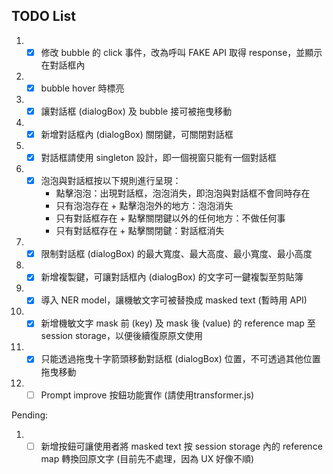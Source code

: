 ## TODO List

1.
    - [X] 修改 bubble 的 click 事件，改為呼叫 FAKE API 取得 response，並顯示在對話框內
2.
    - [X] bubble hover 時標亮
3.
    - [X] 讓對話框 (dialogBox) 及 bubble 接可被拖曳移動
4.
    - [X] 新增對話框內 (dialogBox) 關閉鍵，可關閉對話框
5.
    - [X] 對話框請使用 singleton 設計，即一個視窗只能有一個對話框
6.
    - [X] 泡泡與對話框按以下規則進行呈現：
        - 點擊泡泡：出現對話框，泡泡消失，即泡泡與對話框不會同時存在
        - 只有泡泡存在 + 點擊泡泡外的地方：泡泡消失
        - 只有對話框存在 + 點擊關閉鍵以外的任何地方：不做任何事
        - 只有對話框存在 + 點擊關閉鍵：對話框消失
7.
    - [X] 限制對話框 (dialogBox) 的最大寬度、最大高度、最小寬度、最小高度
8.
    - [X] 新增複製鍵，可讓對話框內 (dialogBox) 的文字可一鍵複製至剪貼簿
9.
    - [X] 導入 NER model，讓機敏文字可被替換成 masked text (暫時用 API)
10.
    - [X] 新增機敏文字 mask 前 (key) 及 mask 後 (value) 的 reference map 至 session storage，以便後續復原原文使用
11.
    - [X] 只能透過拖曳十字箭頭移動對話框 (dialogBox) 位置，不可透過其他位置拖曳移動
12.
    - [ ] Prompt improve 按鈕功能實作 (請使用transformer.js)

Pending:

1.
    - [ ] 新增按鈕可讓使用者將 masked text 按 session storage 內的 reference map 轉換回原文字 (目前先不處理，因為 UX
      好像不順)
